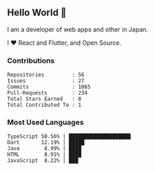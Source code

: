 ## Hello World 👋

I am a developer of web apps and other in Japan.

I ❤️ React and Flutter, and Open Source.

### Contributions

<!-- contributions start -->

    Repositories         : 56
    Issues               : 27
    Commits              : 1065
    Pull-Requests        : 234
    Total Stars Earned   : 8
    Total Contributed To : 1

<!-- contributions end -->

### Most Used Languages

<!-- most-used-languages start -->

    TypeScript 50.56% | ████████████████████
    Dart       12.19% | █████
    Java        8.99% | ████
    HTML        8.91% | ████
    JavaScript  8.22% | ███

<!-- most-used-languages end -->
